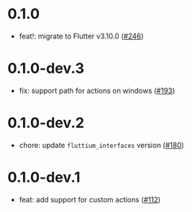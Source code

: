 # 0.1.0

- feat!: migrate to Flutter v3.10.0 ([#246](https://github.com/wolfenrain/fluttium/issues/246))

# 0.1.0-dev.3

- fix: support path for actions on windows ([#193](https://github.com/wolfenrain/fluttium/issues/193))

# 0.1.0-dev.2

- chore: update `fluttium_interfaces` version ([#180](https://github.com/wolfenrain/fluttium/issues/180))

# 0.1.0-dev.1

- feat: add support for custom actions ([#112](https://github.com/wolfenrain/fluttium/issues/112))
